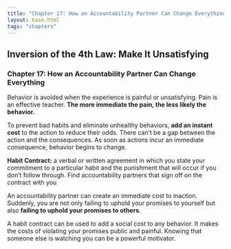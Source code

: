 ```yaml
---
title: "Chapter 17: How an Accountability Partner Can Change Everything"
layout: base.html
tags: "chapters"
---
```


## Inversion of the 4th Law: Make It Unsatisfying

### Chapter 17: How an Accountability Partner Can Change Everything

Behavior is avoided when the experience is painful or unsatisfying. Pain is an effective teacher. **The more immediate the pain, the less likely the behavior.**

To prevent bad habits and eliminate unhealthy behaviors, **add an instant cost** to the action to reduce their odds. There can’t be a gap between the action and the consequences. As soon as actions incur an immediate consequence, behavior begins to change.

**Habit Contract:** a verbal or written agreement in which you state your commitment to a particular habit and the punishment that will occur if you don’t follow through. Find accountability partners that sign off on the contract with you

An accountability partner can create an immediate cost to inaction. Suddenly, you are not only failing to uphold your promises to yourself but also **failing to uphold your promises to others**.

A habit contract can be used to add a social cost to any behavior. It makes the costs of violating your promises public and painful. Knowing that someone else is watching you can be a powerful motivator.